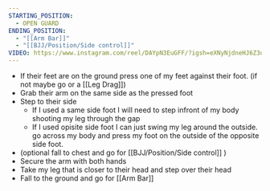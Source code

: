 ```yaml
---
STARTING_POSITION:
  - OPEN GUARD
ENDING_POSITION:
  - "[[Arm Bar]]"
  - "[[BJJ/Position/Side control]]"
VIDEO: https://www.instagram.com/reel/DAYpN3EuGFF/?igsh=eXNyNjdneHJ6Z3oy
---
```


- If their feet are on the ground press one of my feet against their foot. (if not maybe go or a [[Leg Drag]])
- Grab their arm on the same side as the pressed foot 
- Step to their side
	- If I used a same side foot I will need to step infront of my body shooting my leg through the gap
	- If I used opisite side foot I can just swing my leg around the outside. go across my body and press my foot on the outside of the opposite side foot.
- (optional fall to chest and go for [[BJJ/Position/Side control]] )
- Secure the arm with both hands 
- Take my leg that is closer to their head and step over their head
- Fall to the ground and go for [[Arm Bar]]
